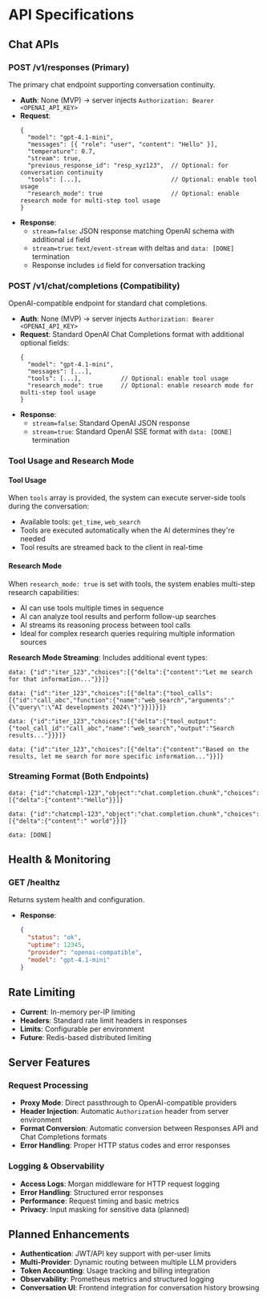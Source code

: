 # API Specifications

## Chat APIs

### POST /v1/responses (Primary)
The primary chat endpoint supporting conversation continuity.
- **Auth**: None (MVP) → server injects `Authorization: Bearer <OPENAI_API_KEY>`
- **Request**:
  ```jsonc
  {
    "model": "gpt-4.1-mini",
    "messages": [{ "role": "user", "content": "Hello" }],
    "temperature": 0.7,
    "stream": true,
    "previous_response_id": "resp_xyz123",  // Optional: for conversation continuity
    "tools": [...],                         // Optional: enable tool usage
    "research_mode": true                   // Optional: enable research mode for multi-step tool usage
  }
  ```
- **Response**:
  - `stream=false`: JSON response matching OpenAI schema with additional `id` field
  - `stream=true`: `text/event-stream` with deltas and `data: [DONE]` termination
  - Response includes `id` field for conversation tracking

### POST /v1/chat/completions (Compatibility)
OpenAI-compatible endpoint for standard chat completions.
- **Auth**: None (MVP) → server injects `Authorization: Bearer <OPENAI_API_KEY>`
- **Request**: Standard OpenAI Chat Completions format with additional optional fields:
  ```jsonc
  {
    "model": "gpt-4.1-mini",
    "messages": [...],
    "tools": [...],           // Optional: enable tool usage
    "research_mode": true     // Optional: enable research mode for multi-step tool usage
  }
  ```
- **Response**: 
  - `stream=false`: Standard OpenAI JSON response
  - `stream=true`: Standard OpenAI SSE format with `data: [DONE]` termination

### Tool Usage and Research Mode

#### Tool Usage
When `tools` array is provided, the system can execute server-side tools during the conversation:
- Available tools: `get_time`, `web_search`
- Tools are executed automatically when the AI determines they're needed
- Tool results are streamed back to the client in real-time

#### Research Mode
When `research_mode: true` is set with tools, the system enables multi-step research capabilities:
- AI can use tools multiple times in sequence
- AI can analyze tool results and perform follow-up searches
- AI streams its reasoning process between tool calls
- Ideal for complex research queries requiring multiple information sources

**Research Mode Streaming**: Includes additional event types:
```
data: {"id":"iter_123","choices":[{"delta":{"content":"Let me search for that information..."}}]}

data: {"id":"iter_123","choices":[{"delta":{"tool_calls":[{"id":"call_abc","function":{"name":"web_search","arguments":"{\"query\":\"AI developments 2024\"}"}}]}}]}

data: {"id":"iter_123","choices":[{"delta":{"tool_output":{"tool_call_id":"call_abc","name":"web_search","output":"Search results..."}}}]}

data: {"id":"iter_123","choices":[{"delta":{"content":"Based on the results, let me search for more specific information..."}}]}
```

### Streaming Format (Both Endpoints)
```
data: {"id":"chatcmpl-123","object":"chat.completion.chunk","choices":[{"delta":{"content":"Hello"}}]}

data: {"id":"chatcmpl-123","object":"chat.completion.chunk","choices":[{"delta":{"content":" world"}}]}

data: [DONE]
```

## Health & Monitoring

### GET /healthz
Returns system health and configuration.
- **Response**:
  ```json
  {
    "status": "ok",
    "uptime": 12345,
    "provider": "openai-compatible",
    "model": "gpt-4.1-mini"
  }
  ```

## Rate Limiting
- **Current**: In-memory per-IP limiting
- **Headers**: Standard rate limit headers in responses
- **Limits**: Configurable per environment
- **Future**: Redis-based distributed limiting

## Server Features

### Request Processing
- **Proxy Mode**: Direct passthrough to OpenAI-compatible providers
- **Header Injection**: Automatic `Authorization` header from server environment
- **Format Conversion**: Automatic conversion between Responses API and Chat Completions formats
- **Error Handling**: Proper HTTP status codes and error responses

### Logging & Observability
- **Access Logs**: Morgan middleware for HTTP request logging
- **Error Handling**: Structured error responses
- **Performance**: Request timing and basic metrics
- **Privacy**: Input masking for sensitive data (planned)

## Planned Enhancements
- **Authentication**: JWT/API key support with per-user limits
- **Multi-Provider**: Dynamic routing between multiple LLM providers
- **Token Accounting**: Usage tracking and billing integration
- **Observability**: Prometheus metrics and structured logging
- **Conversation UI**: Frontend integration for conversation history browsing
